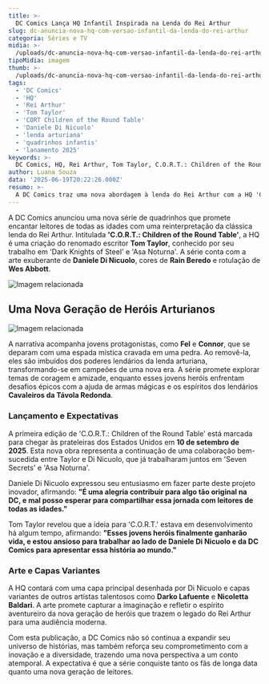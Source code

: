 ```yaml
---
title: >-
  DC Comics Lança HQ Infantil Inspirada na Lenda do Rei Arthur
slug: dc-anuncia-nova-hq-com-versao-infantil-da-lenda-do-rei-arthur
categoria: Séries e TV
midia: >-
  /uploads/dc-anuncia-nova-hq-com-versao-infantil-da-lenda-do-rei-arthur-thumb.webp
tipoMidia: imagem
thumb: >-
  /uploads/dc-anuncia-nova-hq-com-versao-infantil-da-lenda-do-rei-arthur-thumb.webp
tags:
  - 'DC Comics'
  - 'HQ'
  - 'Rei Arthur'
  - 'Tom Taylor'
  - 'CORT Children of the Round Table'
  - 'Daniele Di Nicuolo'
  - 'lenda arturiana'
  - 'quadrinhos infantis'
  - 'lanamento 2025'
keywords: >-
  DC Comics, HQ, Rei Arthur, Tom Taylor, C.O.R.T.: Children of the Round Table, Daniele Di Nicuolo, lenda arturiana, quadrinhos infantis, lançamento 2025
author: Luana Souza
data: '2025-06-19T20:22:26.000Z'
resumo: >-
  A DC Comics traz uma nova abordagem à lenda do Rei Arthur com a HQ 'C.O.R.T.: Children of the Round Table', escrita por Tom Taylor. A série apresenta crianças assumindo o papel de heróis arturianos.
---
```


A DC Comics anunciou uma nova série de quadrinhos que promete encantar leitores de todas as idades com uma reinterpretação da clássica lenda do Rei Arthur. Intitulada **'C.O.R.T.: Children of the Round Table'**, a HQ é uma criação do renomado escritor **Tom Taylor**, conhecido por seu trabalho em 'Dark Knights of Steel' e 'Asa Noturna'. A série conta com a arte exuberante de **Daniele Di Nicuolo**, cores de **Rain Beredo** e rotulação de **Wes Abbott**.

![Imagem relacionada](/uploads/dc-anuncia-nova-hq-com-versao-infantil-da-lenda-do-rei-arthur-0.webp)

## Uma Nova Geração de Heróis Arturianos

![Imagem relacionada](/uploads/dc-anuncia-nova-hq-com-versao-infantil-da-lenda-do-rei-arthur-1.webp)

A narrativa acompanha jovens protagonistas, como **Fel** e **Connor**, que se deparam com uma espada mística cravada em uma pedra. Ao removê-la, eles são imbuídos dos poderes lendários da lenda arturiana, transformando-se em campeões de uma nova era. A série promete explorar temas de coragem e amizade, enquanto esses jovens heróis enfrentam desafios épicos com a ajuda de armas mágicas e os espíritos dos lendários **Cavaleiros da Távola Redonda**.

### Lançamento e Expectativas

A primeira edição de 'C.O.R.T.: Children of the Round Table' está marcada para chegar às prateleiras dos Estados Unidos em **10 de setembro de 2025**. Esta nova obra representa a continuação de uma colaboração bem-sucedida entre Taylor e Di Nicuolo, que já trabalharam juntos em 'Seven Secrets' e 'Asa Noturna'.

Daniele Di Nicuolo expressou seu entusiasmo em fazer parte deste projeto inovador, afirmando: **"É uma alegria contribuir para algo tão original na DC, e mal posso esperar para compartilhar essa jornada com leitores de todas as idades."**

Tom Taylor revelou que a ideia para 'C.O.R.T.' estava em desenvolvimento há algum tempo, afirmando: **"Esses jovens heróis finalmente ganharão vida, e estou ansioso para trabalhar ao lado de Daniele Di Nicuolo e da DC Comics para apresentar essa história ao mundo."**

### Arte e Capas Variantes

A HQ contará com uma capa principal desenhada por Di Nicuolo e capas variantes de outros artistas talentosos como **Darko Lafuente** e **Nicoletta Baldari**. A arte promete capturar a imaginação e refletir o espírito aventureiro da nova geração de heróis que trazem o legado do Rei Arthur para uma audiência moderna.

Com esta publicação, a DC Comics não só continua a expandir seu universo de histórias, mas também reforça seu comprometimento com a inovação e a diversidade, trazendo uma nova perspectiva a um conto atemporal. A expectativa é que a série conquiste tanto os fãs de longa data quanto uma nova geração de leitores.